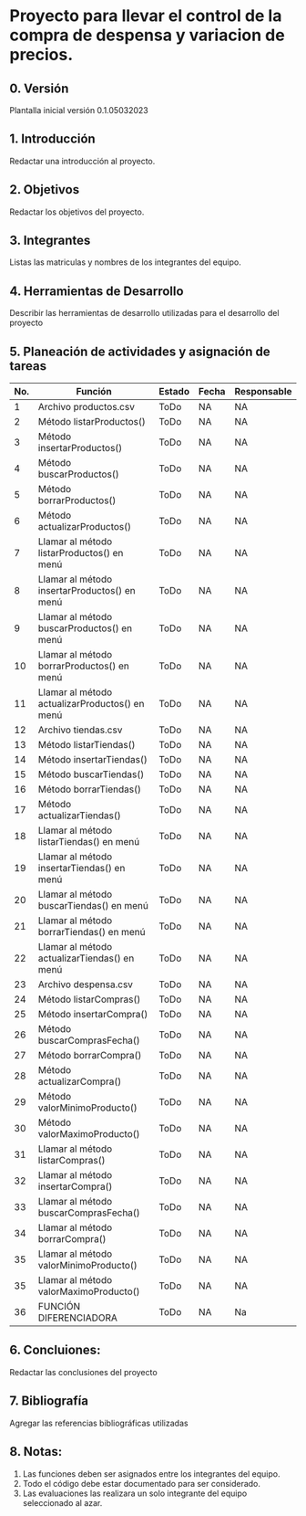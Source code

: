 # Proyecto para llevar el control de la compra de despensa y variacion de precios.

## 0. Versión

Plantalla inicial versión 0.1.05032023

## 1. Introducción

Redactar una introducción al proyecto.

## 2. Objetivos

Redactar los objetivos del proyecto.

## 3. Integrantes

Listas las matriculas y nombres de los integrantes del equipo.

## 4. Herramientas de Desarrollo

Describir las herramientas de desarrollo utilizadas para el desarrollo del proyecto

## 5. Planeación de actividades y asignación de tareas

|No.|Función|Estado|Fecha|Responsable|
|--|--|--|--|--|
|1|Archivo productos.csv|ToDo|NA|NA|
|2|Método listarProductos()|ToDo|NA|NA|
|3|Método insertarProductos()|ToDo|NA|NA|
|4|Método buscarProductos()|ToDo|NA|NA|
|5|Método borrarProductos()|ToDo|NA|NA|
|6|Método actualizarProductos()|ToDo|NA|NA|
|7|Llamar al método listarProductos() en menú|ToDo|NA|NA|
|8|Llamar al método insertarProductos() en menú|ToDo|NA|NA|
|9|Llamar al método buscarProductos() en menú|ToDo|NA|NA|
|10|Llamar al método borrarProductos() en menú|ToDo|NA|NA|
|11|Llamar al método actualizarProductos() en menú|ToDo|NA|NA|
|12|Archivo tiendas.csv|ToDo|NA|NA|
|13|Método listarTiendas()|ToDo|NA|NA|
|14|Método insertarTiendas()|ToDo|NA|NA|
|15|Método buscarTiendas()|ToDo|NA|NA|
|16|Método borrarTiendas()|ToDo|NA|NA|
|17|Método actualizarTiendas()|ToDo|NA|NA|
|18|Llamar al método listarTiendas() en menú|ToDo|NA|NA|
|19|Llamar al método insertarTiendas() en menú|ToDo|NA|NA|
|20|Llamar al método buscarTiendas() en menú|ToDo|NA|NA|
|21|Llamar al método borrarTiendas() en menú|ToDo|NA|NA|
|22|Llamar al método actualizarTiendas() en menú|ToDo|NA|NA|
|23|Archivo despensa.csv|ToDo|NA|NA|
|24|Método listarCompras()|ToDo|NA|NA|
|25|Método insertarCompra()|ToDo|NA|NA|
|26|Método buscarComprasFecha()|ToDo|NA|NA|
|27|Método borrarCompra()|ToDo|NA|NA|
|28|Método actualizarCompra()|ToDo|NA|NA|
|29|Método valorMinimoProducto()|ToDo|NA|NA|
|30|Método valorMaximoProducto()|ToDo|NA|NA|
|31|Llamar al método listarCompras()|ToDo|NA|NA|
|32|Llamar al método insertarCompra()|ToDo|NA|NA|
|33|Llamar al método buscarComprasFecha()|ToDo|NA|NA|
|34|Llamar al método borrarCompra()|ToDo|NA|NA|
|35|Llamar al método valorMinimoProducto()|ToDo|NA|NA|
|35|Llamar al método valorMaximoProducto()|ToDo|NA|NA|
|36|FUNCIÓN DIFERENCIADORA|ToDo|NA|Na|

## 6. Concluiones:

Redactar las conclusiones del proyecto

## 7. Bibliografía

Agregar las referencias bibliográficas utilizadas

## 8. Notas:

1. Las funciones deben ser asignados entre los integrantes del equipo.
2. Todo el código debe estar documentado para ser considerado.
3. Las evaluaciones las realizara un solo integrante del equipo seleccionado al azar.
